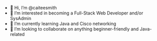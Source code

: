 - 👋 Hi, I’m @caiteesmith
- 👀 I’m interested in becoming a Full-Stack Web Developer and/or SysAdmin
- 🌱 I’m currently learning Java and Cisco networking
- 💞️ I’m looking to collaborate on anything beginner-friendly and Java-related

<!---
caiteesmith/caiteesmith is a ✨ special ✨ repository because its `README.md` (this file) appears on your GitHub profile.
You can click the Preview link to take a look at your changes.
--->
